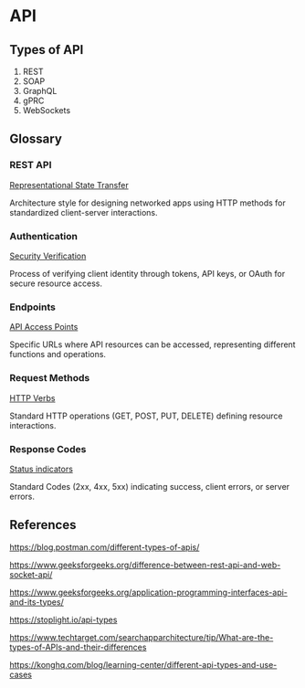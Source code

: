 # API 

## Types of API

1. REST
2. SOAP
3. GraphQL
4. gPRC
5. WebSockets


## Glossary

### REST API
<ins>Representational State Transfer</ins>

Architecture style for designing networked apps using HTTP methods for standardized client-server interactions.

### Authentication
<ins>Security Verification</ins>

Process of verifying client identity through tokens, API keys, or OAuth for secure resource access.

### Endpoints
<ins>API Access Points</ins>

Specific URLs where API resources can be accessed, representing different functions and operations.

### Request Methods
<ins>HTTP Verbs</ins>

Standard HTTP operations (GET, POST, PUT, DELETE) defining resource interactions.

### Response Codes
<ins>Status indicators</ins>

Standard Codes (2xx, 4xx, 5xx) indicating success, client errors, or server errors.


## References

https://blog.postman.com/different-types-of-apis/

https://www.geeksforgeeks.org/difference-between-rest-api-and-web-socket-api/

https://www.geeksforgeeks.org/application-programming-interfaces-api-and-its-types/

https://stoplight.io/api-types

https://www.techtarget.com/searchapparchitecture/tip/What-are-the-types-of-APIs-and-their-differences

https://konghq.com/blog/learning-center/different-api-types-and-use-cases

